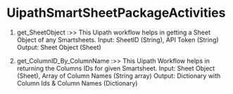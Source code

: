 # UipathSmartSheetPackageActivities
1. get_SheetObject :>> 
  This Uipath workflow helps in getting a Sheet Object of any Smartsheets. 
  Input: SheetID (String), API Token (String)
  Output: Sheet Object (Sheet)
  
2. get_ColumnID_By_ColumnName :>> 
  This Uipath Workflow helps in returning the Columns IDs for given Smartsheet. 
  Input: Sheet Object (Sheet), Array of Column Names (String array)
  Output: Dictionary with Column Ids & Column Names (Dictionary)

